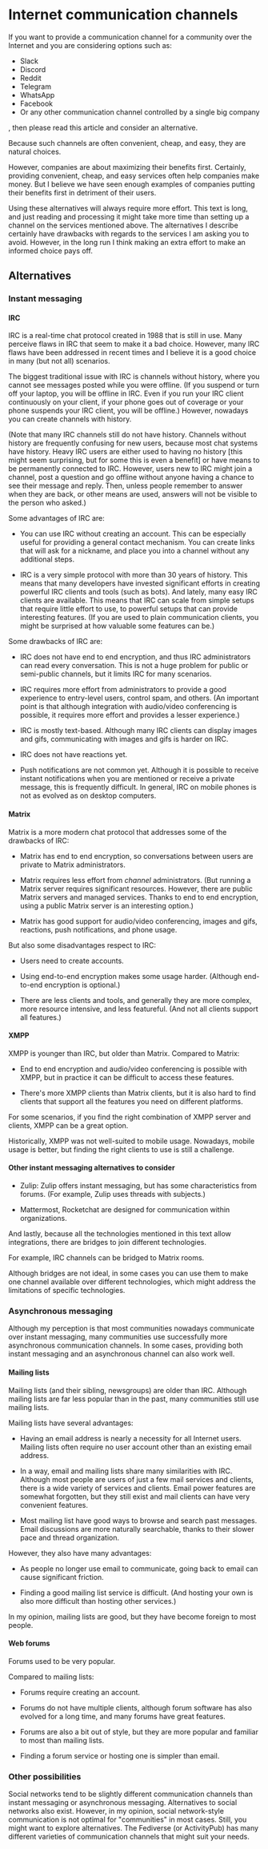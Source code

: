 # Internet communication channels

If you want to provide a communication channel for a community over the Internet and you are considering options such as:

* Slack
* Discord
* Reddit
* Telegram
* WhatsApp
* Facebook
* Or any other communication channel controlled by a single big company

, then please read this article and consider an alternative.

Because such channels are often convenient, cheap, and easy, they are natural choices.

However, companies are about maximizing their benefits first.
Certainly, providing convenient, cheap, and easy services often help companies make money.
But I believe we have seen enough examples of companies putting their benefits first in detriment of their users.

Using these alternatives will always require more effort.
This text is long, and just reading and processing it might take more time than setting up a channel on the services mentioned above.
The alternatives I describe certainly have drawbacks with regards to the services I am asking you to avoid.
However, in the long run I think making an extra effort to make an informed choice pays off.

## Alternatives

### Instant messaging

#### IRC

IRC is a real-time chat protocol created in 1988 that is still in use.
Many perceive flaws in IRC that seem to make it a bad choice.
However, many IRC flaws have been addressed in recent times and I believe it is a good choice in many (but not all) scenarios.

The biggest traditional issue with IRC is channels without history, where you cannot see messages posted while you were offline.
(If you suspend or turn off your laptop, you will be offline in IRC.
Even if you run your IRC client continuously on your client, if your phone goes out of coverage or your phone suspends your IRC client, you will be offline.)
However, nowadays you can create channels with history.

(Note that many IRC channels still do not have history.
Channels without history are frequently confusing for new users, because most chat systems have history.
Heavy IRC users are either used to having no history [this might seem surprising, but for some this is even a benefit] or have means to be permanently connected to IRC.
However, users new to IRC might join a channel, post a question and go offline without anyone having a chance to see their message and reply.
Then, unless people remember to answer when they are back, or other means are used, answers will not be visible to the person who asked.)

Some advantages of IRC are:

* You can use IRC without creating an account.
  This can be especially useful for providing a general contact mechanism.
  You can create links that will ask for a nickname, and place you into a channel without any additional steps.

* IRC is a very simple protocol with more than 30 years of history.
  This means that many developers have invested significant efforts in creating powerful IRC clients and tools (such as bots).
  And lately, many easy IRC clients are available.
  This means that IRC can scale from simple setups that require little effort to use, to powerful setups that can provide interesting features.
  (If you are used to plain communication clients, you might be surprised at how valuable some features can be.)

Some drawbacks of IRC are:

* IRC does not have end to end encryption, and thus IRC administrators can read every conversation.
  This is not a huge problem for public or semi-public channels, but it limits IRC for many scenarios.

* IRC requires more effort from administrators to provide a good experience to entry-level users, control spam, and others.
  (An important point is that although integration with audio/video conferencing is possible, it requires more effort and provides a lesser experience.)

* IRC is mostly text-based.
  Although many IRC clients can display images and gifs, communicating with images and gifs is harder on IRC.

* IRC does not have reactions yet.

* Push notifications are not common yet.
  Although it is possible to receive instant notifications when you are mentioned or receive a private message, this is frequently difficult.
  In general, IRC on mobile phones is not as evolved as on desktop computers.

#### Matrix

Matrix is a more modern chat protocol that addresses some of the drawbacks of IRC:

* Matrix has end to end encryption, so conversations between users are private to Matrix administrators.

* Matrix requires less effort from *channel* administrators.
  (But running a Matrix server requires significant resources.
  However, there are public Matrix servers and managed services.
  Thanks to end to end encryption, using a public Matrix server is an interesting option.)

* Matrix has good support for audio/video conferencing, images and gifs, reactions, push notifications, and phone usage.

But also some disadvantages respect to IRC:

* Users need to create accounts.

* Using end-to-end encryption makes some usage harder.
  (Although end-to-end encryption is optional.)

* There are less clients and tools, and generally they are more complex, more resource intensive, and less featureful.
  (And not all clients support all features.)

#### XMPP

XMPP is younger than IRC, but older than Matrix.
Compared to Matrix:

* End to end encryption and audio/video conferencing is possible with XMPP, but in practice it can be difficult to access these features.

* There's more XMPP clients than Matrix clients, but it is also hard to find clients that support all the features you need on different platforms.

For some scenarios, if you find the right combination of XMPP server and clients, XMPP can be a great option.

Historically, XMPP was not well-suited to mobile usage.
Nowadays, mobile usage is better, but finding the right clients to use is still a challenge.

#### Other instant messaging alternatives to consider

* Zulip: Zulip offers instant messaging, but has some characteristics from forums.
  (For example, Zulip uses threads with subjects.)

* Mattermost, Rocketchat are designed for communication within organizations.

And lastly, because all the technologies mentioned in this text allow integrations, there are bridges to join different technologies.

For example, IRC channels can be bridged to Matrix rooms.

Although bridges are not ideal, in some cases you can use them to make one channel available over different technologies, which might address the limitations of specific technologies.

### Asynchronous messaging

Although my perception is that most communities nowadays communicate over instant messaging, many communities use successfully more asynchronous communication channels.
In some cases, providing both instant messaging and an asynchronous channel can also work well.

#### Mailing lists

Mailing lists (and their sibling, newsgroups) are older than IRC.
Although mailing lists are far less popular than in the past, many communities still use mailing lists.

Mailing lists have several advantages:

* Having an email address is nearly a necessity for all Internet users.
  Mailing lists often require no user account other than an existing email address.

* In a way, email and mailing lists share many similarities with IRC.
  Although most people are users of just a few mail services and clients, there is a wide variety of services and clients.
  Email power features are somewhat forgotten, but they still exist and mail clients can have very convenient features.

* Most mailing list have good ways to browse and search past messages.
  Email discussions are more naturally searchable, thanks to their slower pace and thread organization.

However, they also have many advantages:

* As people no longer use email to communicate, going back to email can cause significant friction.

* Finding a good mailing list service is difficult.
  (And hosting your own is also more difficult than hosting other services.)

In my opinion, mailing lists are good, but they have become foreign to most people.

#### Web forums

Forums used to be very popular.

Compared to mailing lists:

* Forums require creating an account.

* Forums do not have multiple clients, although forum software has also evolved for a long time, and many forums have great features.

* Forums are also a bit out of style, but they are more popular and familiar to most than mailing lists.

* Finding a forum service or hosting one is simpler than email.

### Other possibilities

Social networks tend to be slightly different communication channels than instant messaging or asynchronous messaging.
Alternatives to social networks also exist.
However, in my opinion, social network-style communication is not optimal for "communities" in most cases.
Still, you might want to explore alternatives.
The Fediverse (or ActivityPub) has many different varieties of communication channels that might suit your needs.
